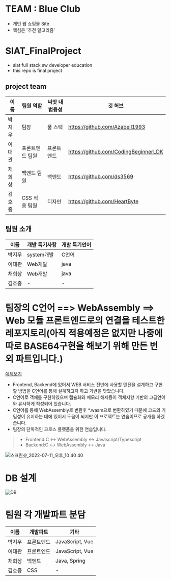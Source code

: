 # TEAM : Blue Club
- 개인 웹 쇼핑몰 Site
- 핵심은 '추천 알고리즘'

# SIAT_FinalProject
- siat full stack sw developer education
- this repo is final project 

## project team
|이름|팀원 역할|씨앗 내 범용성|깃 허브|
|------|---|---|---|
|박지우|팀장|풀 스택|https://github.com/Azabell1993|
|이대관|프론트엔드 팀원|프론트 엔드|https://github.com/CodingBeginnerLDK|
|채희상|백엔드 팀원|백엔드|https://github.com/ds3569|
|김호중|CSS 적용 팀원|디자인|https://github.com/HeartByte|


## 팀원 소개
|이름|개발 특기사항|개발 특기언어|
|------|---|---|
|박지우|system개발|C언어|
|이대관|Web개발|java|
|채희상|Web개발|java|
|김호중|-|-|


# 팀장의 C언어 ==> WebAssembly ==> Web 모듈 프론트엔드로의 연결을 테스트한 레포지토리(아직 적용예정은 없지만 나중에 따로 BASE64구현을 해보기 위해 만든 번외 파트입니다.)
[예제보기](https://github.com/Azabell1993/SIAT_FinalProject/tree/main/TeamLeader_Pratice_Test_Workspace/WEBASSEMBLY/TEST_JS_exam01/Suceess_)
- Frontend, Backend에 있어서 WEB 서비스 전반에 사용할 엔진을 설계하고 구현할 방법을 C언어를 통해 설계하고자 하고 기반을 닦았습니다.
- C언어로 객체를 구현하였으며 캡슐화와 메모리 해제등이 객체지향 기반의 고급언어와 유사하게 적성되어 있습니다.
- C언어를 통해 WebAssembly로 변환후 *.wasm으로 변환하였기 때문에 코드의 기밀성이 유지하는 데에 있어서 도움이 되지만 이 프로젝트는 연습이므로 공개를 하겠습니다.
- 팀장의 단독적인 크로스 플랫폼을 위한 연습입니다.
> * Frontend:C ↔ WebAssembly ↔  Javascript/Typescript  
> * Backend:C ↔ WebAssembly ↔  Java  
  
![스크린샷_2022-07-11_오후_10 40 40](https://user-images.githubusercontent.com/75885992/178281238-887bc9ab-0f7b-4b8a-99da-fdb693c74f98.png)  
  

# DB 설계
![DB](https://user-images.githubusercontent.com/75885992/177923822-d4089267-5d6e-4448-8d25-7dd9e84974c9.png)


# 팀원 각 개발파트 분담
|이름|개발파트|기타|
|------|---|---|
|박지우|프론트엔드|JavaScript, Vue|
|이대관|프론트엔드|JavaScript, Vue|
|채희상|백엔드|Java, Spring|
|김호중|CSS|-|


